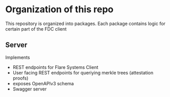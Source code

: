 # Organization of this repo

This repository is organized into packages. Each package contains logic for certain part of the FDC client


## Server

Implements 
* REST endpoints for Flare Systems Client
* User facing REST endpoints for queriying merkle trees (attestation proofs)
* exposes OpenAPIv3 schema
* Swagger server


